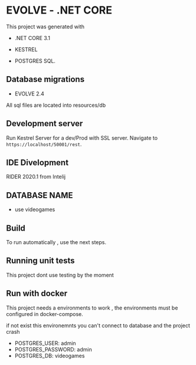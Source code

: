 ﻿# EVOLVE  - .NET CORE

This project was generated with 

* .NET CORE 3.1
* KESTREL 

* POSTGRES SQL.

## Database migrations 
 * EVOLVE 2.4

All sql files are located into resources/db 

## Development server
Run Kestrel Server  for a dev/Prod with SSL server. Navigate to `https://localhost/50001/rest`. 

## IDE Divelopment

RIDER 2020.1 from Intelij

## DATABASE NAME
   * use videogames     

## Build
To run automatically  , use the next steps.


## Running unit tests
This project dont use testing by the moment

## Run with docker

This project  needs a environments to work , the environments must be configured in docker-compose.

if not exist this environemnts you can't  connect to database and the project crash

* POSTGRES_USER: admin
* POSTGRES_PASSWORD: admin
* POSTGRES_DB: videogames


